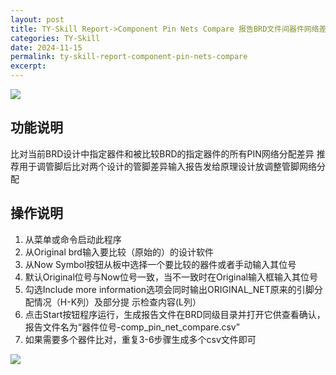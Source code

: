 ```yaml
---
layout: post
title: TY-Skill Report->Component Pin Nets Compare 报告BRD文件间器件网络差异情况
categories: TY-Skill
date: 2024-11-15
permalink: ty-skill-report-component-pin-nets-compare
excerpt: 
---
```


![](https://tiny-yhw.github.io//images/TY-skill/report-component-pin-nets-compare1.png)

## 功能说明

比对当前BRD设计中指定器件和被比较BRD的指定器件的所有PIN网络分配差异
推荐用于调管脚后比对两个设计的管脚差异输入报告发给原理设计放调整管脚网络分配

## 操作说明

1. 从菜单或命令启动此程序
2. 从Original brd输入要比较（原始的）的设计软件
3. 从Now Symbol按钮从板中选择一个要比较的器件或者手动输入其位号
4. 默认Original位号与Now位号一致，当不一致时在Original输入框输入其位号
5. 勾选Include more information选项会同时输出ORIGINAL_NET原来的引脚分配情况（H-K列）及部分提
示检查内容(L列）
6. 点击Start按钮程序运行，生成报告文件在BRD同级目录并打开它供查看确认，报告文件名为“器件位号-comp_pin_net_compare.csv”
7. 如果需要多个器件比对，重复3-6步骤生成多个csv文件即可

![](https://tiny-yhw.github.io//images/TY-skill/report-component-pin-nets-compare2.png)
